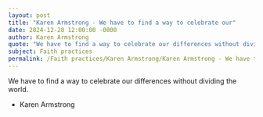 ```yaml
---
layout: post
title: "Karen Armstrong - We have to find a way to celebrate our"
date: 2024-12-28 12:00:00 -0000
author: Karen Armstrong
quote: "We have to find a way to celebrate our differences without dividing the world."
subject: Faith practices
permalink: /Faith practices/Karen Armstrong/Karen Armstrong - We have to find a way to celebrate our
---
```


We have to find a way to celebrate our differences without dividing the world.

- Karen Armstrong
